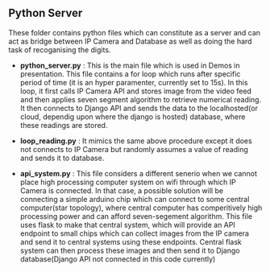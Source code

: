## Python Server

These folder contains python files which can constitute as a server and can act as bridge between IP Camera and Database as well as doing the hard task of recoganising the digits.

- **python_server.py** : This is the main file which is used in Demos in presentation. This file contains a for loop which runs after specific period of time (it is an hyper paramenter, currently set to 15s). In this loop, it first calls IP Camera API and stores image from the video feed and then applies seven segment algorithm to retrieve numerical reading. It then connects to Django API and sends the data to the localhosted(or cloud, dependig upon where the django is hosted) database, where these readings are stored.

- **loop_reading.py** : It mimics the same above procedure except it does not connects to IP Camera but randomly assumes a value of reading and sends it to database.

- **api_system.py** : This file considers a different senerio when we cannot place high processing computer system on wifi through which IP Camera is connected. In that case, a possible solution will be connecting a simple arduino chip which can connect to some central computer(star topology), where central computer has comperitively high processing power and can afford seven-segement algorithm. This file uses flask to make that central system, which will provide an API endpoint to small chips which can collect images from the IP camera and send it to central systems using these endpoints. Central flask system can then process these images and then send it to Django database(Django API not connected in this code currently) 
